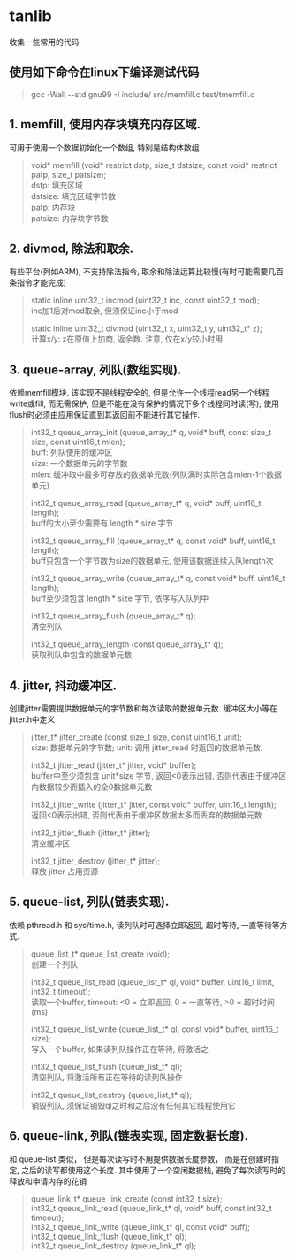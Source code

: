 # tanlib
收集一些常用的代码

## 使用如下命令在linux下编译测试代码
> gcc -Wall --std gnu99 -I include/ src/memfill.c test/tmemfill.c  

## 1. memfill, 使用内存块填充内存区域.
可用于使用一个数据初始化一个数组, 特别是结构体数组
> void* memfill (void* restrict dstp, size_t dstsize, const void* restrict patp, size_t patsize);  
> dstp: 填充区域  
> dstsize: 填充区域字节数  
> patp: 内存块  
> patsize: 内存块字节数  

## 2. divmod, 除法和取余.
有些平台(列如ARM), 不支持除法指令, 取余和除法运算比较慢(有时可能需要几百条指令才能完成)
> static inline uint32_t incmod (uint32_t inc, const uint32_t mod);  
> inc加1后对mod取余, 但须保证inc小于mod  
>  
> static inline uint32_t divmod (uint32_t x, uint32_t y, uint32_t* z);  
> 计算x/y: z在原值上加商, 返余数. 注意, 仅在x/y较小时用  

## 3. queue-array, 列队(数组实现).
依赖memfill模块. 该实现不是线程安全的, 但是允许一个线程read另一个线程write或fill, 而无需保护, 但是不能在没有保护的情况下多个线程同时读(写); 使用flush时必须由应用保证直到其返回前不能进行其它操作.
> int32_t queue_array_init (queue_array_t* q, void* buff, const size_t size, const uint16_t mlen);  
> buff: 列队使用的缓冲区  
> size: 一个数据单元的字节数  
> mlen: 缓冲取中最多可存放的数据单元数(列队满时实际包含mlen-1个数据单元)  
>  
> int32_t queue_array_read (queue_array_t* q, void* buff, uint16_t length);  
> buff的大小至少需要有 length * size 字节  
>  
> int32_t queue_array_fill (queue_array_t* q, const void* buff, uint16_t length);  
> buff只包含一个字节数为size的数据单元, 使用该数据连续入队length次  
>  
> int32_t queue_array_write (queue_array_t* q, const void* buff, uint16_t length);  
> buff至少须包含 length * size 字节, 依序写入队列中  
>  
> int32_t queue_array_flush (queue_array_t* q);  
> 清空列队  
>  
> int32_t queue_array_length (const queue_array_t* q);  
> 获取列队中包含的数据单元数  
>  

## 4. jitter, 抖动缓冲区.
创建jitter需要提供数据单元的字节数和每次读取的数据单元数. 缓冲区大小等在jitter.h中定义
> jitter_t* jitter_create (const size_t size, const uint16_t unit);  
> size: 数据单元的字节数; unit: 调用 jitter_read 时返回的数据单元数.  
>  
> int32_t jitter_read (jitter_t* jitter, void* buffer);  
> buffer中至少须包含 unit*size 字节, 返回<0表示出错, 否则代表由于缓冲区内数据较少而插入的全0数据单元数  
>  
> int32_t jitter_write (jitter_t* jitter, const void* buffer, uint16_t length);  
> 返回<0表示出错, 否则代表由于缓冲区数据太多而丢弃的数据单元数  
>  
> int32_t jitter_flush (jitter_t* jitter);  
> 清空缓冲区  
>  
> int32_t jitter_destroy (jitter_t* jitter);  
>  释放 jitter 占用资源  
>  

## 5. queue-list, 列队(链表实现).
依赖 pthread.h 和 sys/time.h, 读列队时可选择立即返回, 超时等待, 一直等待等方式. 
> queue_list_t* queue_list_create (void);  
> 创建一个列队  
>  
> int32_t queue_list_read (queue_list_t* ql, void* buffer, uint16_t limit, int32_t timeout);  
> 读取一个buffer, timeout: <0 = 立即返回, 0 = 一直等待, >0 = 超时时间(ms)  
>  
> int32_t queue_list_write (queue_list_t* ql, const void* buffer, uint16_t size);  
>  写入一个buffer, 如果读列队操作正在等待, 将激活之  
>  
> int32_t queue_list_flush (queue_list_t* ql);  
> 清空列队, 将激活所有正在等待的读列队操作  
>  
> int32_t queue_list_destroy (queue_list_t* ql);  
> 销毁列队, 须保证销毁ql之时和之后没有任何其它线程使用它  
>  

## 6. queue-link, 列队(链表实现, 固定数据长度).
和 queue-list 类似， 但是每次读写时不用提供数据长度参数， 而是在创建时指定, 之后的读写都使用这个长度. 其中使用了一个空闲数据栈, 避免了每次读写时的释放和申请内存的花销
> queue_link_t* queue_link_create (const int32_t size);  
> int32_t queue_link_read (queue_link_t* ql, void* buff, const int32_t timeout);  
> int32_t queue_link_write (queue_link_t* ql, const void* buff);  
> int32_t queue_link_flush (queue_link_t* ql);  
> int32_t queue_link_destroy (queue_link_t* ql);  
>  

